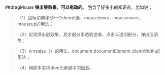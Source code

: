 ##dragMouse
**弹出层效果，可以拖动的。**
包含了好多小的知识点，比如说：
>（1）鼠标如何移动一个dom元素，mousedown，mousemove，mouseup的用法；

>（2）实现弹出层效果，其余部分半透明遮罩，点击半透明部分，弹出层消失；

>（3）onresize（）的用法，document.documentElement.clientWidth;的用法；

>（4）用脚本实现dom元素居中的函数。